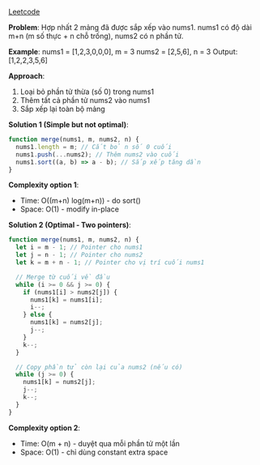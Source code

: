 [Leetcode](https://leetcode.com/problems/merge-sorted-array/description/)

**Problem**:
Hợp nhất 2 mảng đã được sắp xếp vào nums1. nums1 có độ dài m+n (m số thực + n chỗ trống), nums2 có n phần tử.

**Example**:
nums1 = [1,2,3,0,0,0], m = 3
nums2 = [2,5,6], n = 3
Output: [1,2,2,3,5,6]

**Approach**:

1. Loại bỏ phần tử thừa (số 0) trong nums1
2. Thêm tất cả phần tử nums2 vào nums1
3. Sắp xếp lại toàn bộ mảng

**Solution 1 (Simple but not optimal)**:

```javascript
function merge(nums1, m, nums2, n) {
  nums1.length = m; // Cắt bỏ n số 0 cuối
  nums1.push(...nums2); // Thêm nums2 vào cuối
  nums1.sort((a, b) => a - b); // Sắp xếp tăng dần
}
```

**Complexity option 1**:

- Time: O((m+n) log(m+n)) - do sort()
- Space: O(1) - modify in-place

**Solution 2 (Optimal - Two pointers)**:

```javascript
function merge(nums1, m, nums2, n) {
  let i = m - 1; // Pointer cho nums1
  let j = n - 1; // Pointer cho nums2
  let k = m + n - 1; // Pointer cho vị trí cuối nums1

  // Merge từ cuối về đầu
  while (i >= 0 && j >= 0) {
    if (nums1[i] > nums2[j]) {
      nums1[k] = nums1[i];
      i--;
    } else {
      nums1[k] = nums2[j];
      j--;
    }
    k--;
  }

  // Copy phần tử còn lại của nums2 (nếu có)
  while (j >= 0) {
    nums1[k] = nums2[j];
    j--;
    k--;
  }
}
```

**Complexity option 2**:

- Time: O(m + n) - duyệt qua mỗi phần tử một lần
- Space: O(1) - chỉ dùng constant extra space
